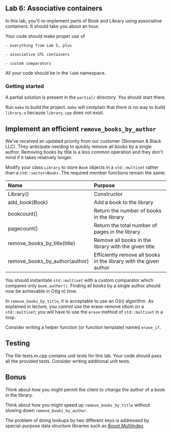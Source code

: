 ## Lab 6: Associative containers

In this lab, you'll re-implement parts of Book and Library
using associative containers.
It should take you about an hour.

Your code should make proper use of

    - everything from Lab 5, plus

    - associative STL containers

    - custom comparators

All your code should be in the `lab6` namespace.

### Getting started

A partial solution is present in the `partial/` directory.
You should start there.

Run `make` to build the project. `make` will complain that there is no way
to build `library.o` because `library.cpp` does not exist.


## Implement an efficient `remove_books_by_author`

We've received an updated priority from our customer
(Stoneman & Black LLC).
They anticipate needing to quickly remove all books by
a single author. Removing books by title is a less common
operation and they don't mind if it takes relatively longer.

Modify your class `Library` to store `Book` objects in
a `std::multiset` rather than a `std::vector<Book>`.
The required member functions remain the same:

| Name                           | Purpose                    |
| :----------------------------- | :------------------------- |
| Library()                      | Constructor                |
| add_book(Book)                 | Add a book to the library  |
| bookcount()                    | Return the number of books in the library |
| pagecount()                    | Return the total number of pages in the library |
| remove_books_by_title(title)   | Remove all books in the library with the given title |
| remove_books_by_author(author) | Efficiently remove all books in the library with the given author |

You should instantiate `std::multiset` with a custom comparator which compares
only `book.author()`. Finding all books by a single author should now be 
achievable in O(lg n) time.

In `remove_books_by_title`, it is acceptable to use an O(n) algorithm.
As explained in lecture, you _cannot_ use the erase-remove idiom on a 
`std::multiset`; you will have to use the `erase` method of `std::multiset`
in a loop.

Consider writing a helper function (or function template) named `erase_if`.


## Testing

The file tests.m.cpp contains _unit tests_ for this lab. Your code should pass
all the provided tests. Consider writing additional unit tests.


## Bonus

Think about how you might permit the client to _change_ the author of a book
in the library.

Think about how you might speed up `remove_books_by_title` without slowing down
`remove_books_by_author`.

The problem of doing lookups by two different keys is addressed by
special-purpose data structure libraries such as
[Boost.MultiIndex](https://theboostcpplibraries.com/boost.multiindex).
